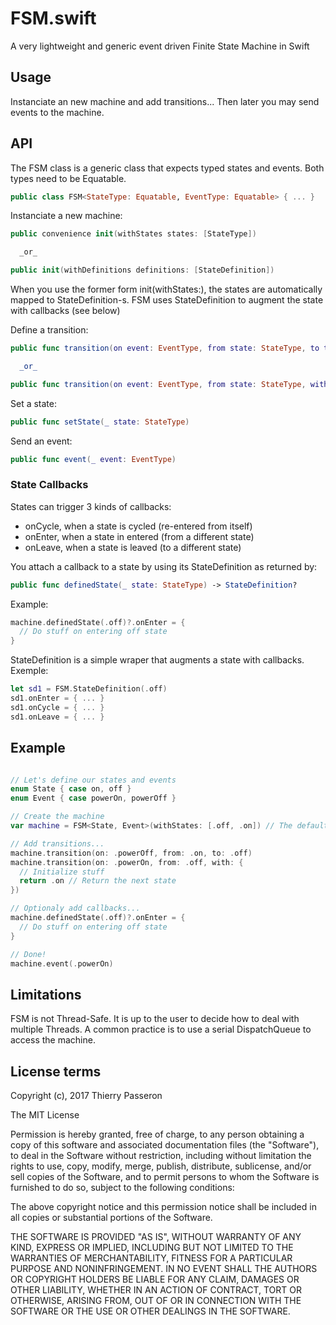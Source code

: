 # FSM.swift
A very lightweight and generic event driven Finite State Machine in Swift

## Usage

Instanciate an new machine and add transitions... 
Then later you may send events to the machine.

## API

The FSM class is a generic class that expects typed states and events. Both types need to be Equatable.

```swift
public class FSM<StateType: Equatable, EventType: Equatable> { ... }
```

Instanciate a new machine:

```swift
public convenience init(withStates states: [StateType])

  _or_

public init(withDefinitions definitions: [StateDefinition])
```

When you use the former form init(withStates:), the states are automatically mapped to StateDefinition-s. 
FSM uses StateDefinition to augment the state with callbacks (see below)

Define a transition:

```swift
public func transition(on event: EventType, from state: StateType, to target: @escaping @autoclosure () -> StateType?)

  _or_

public func transition(on event: EventType, from state: StateType, with target: @escaping () -> StateType?)
```

Set a state:

```swift
public func setState(_ state: StateType)
```

Send an event:

```swift
public func event(_ event: EventType)
```

### State Callbacks

States can trigger 3 kinds of callbacks:

* onCycle, when a state is cycled (re-entered from itself)
* onEnter, when a state in entered (from a different state)
* onLeave, when a state is leaved (to a different state)

You attach a callback to a state by using its StateDefinition as returned by:

```swift
public func definedState(_ state: StateType) -> StateDefinition?
```

Example:

```swift
machine.definedState(.off)?.onEnter = {
  // Do stuff on entering off state
}
```

StateDefinition is a simple wraper that augments a state with callbacks. Exemple:

```swift
let sd1 = FSM.StateDefinition(.off)
sd1.onEnter = { ... }
sd1.onCycle = { ... }
sd1.onLeave = { ... }
``` 

## Example

```swift

// Let's define our states and events
enum State { case on, off }
enum Event { case powerOn, powerOff }

// Create the machine
var machine = FSM<State, Event>(withStates: [.off, .on]) // The default starting state is the first state (here .off)

// Add transitions...
machine.transition(on: .powerOff, from: .on, to: .off)
machine.transition(on: .powerOn, from: .off, with: {
  // Initialize stuff
  return .on // Return the next state
})

// Optionaly add callbacks...
machine.definedState(.off)?.onEnter = {
  // Do stuff on entering off state
}

// Done!
machine.event(.powerOn)
```

## Limitations

FSM is not Thread-Safe. 
It is up to the user to decide how to deal with multiple Threads. 
A common practice is to use a serial DispatchQueue to access the machine.

## License terms

Copyright (c), 2017 Thierry Passeron

The MIT License

Permission is hereby granted, free of charge, to any person obtaining a copy of this software and associated documentation files (the "Software"), to deal in the Software without restriction, including without limitation the rights to use, copy, modify, merge, publish, distribute, sublicense, and/or sell copies of the Software, and to permit persons to whom the Software is furnished to do so, subject to the following conditions:

The above copyright notice and this permission notice shall be included in all copies or substantial portions of the Software.

THE SOFTWARE IS PROVIDED "AS IS", WITHOUT WARRANTY OF ANY KIND, EXPRESS OR IMPLIED, INCLUDING BUT NOT LIMITED TO THE WARRANTIES OF MERCHANTABILITY, FITNESS FOR A PARTICULAR PURPOSE AND NONINFRINGEMENT. IN NO EVENT SHALL THE AUTHORS OR COPYRIGHT HOLDERS BE LIABLE FOR ANY CLAIM, DAMAGES OR OTHER LIABILITY, WHETHER IN AN ACTION OF CONTRACT, TORT OR OTHERWISE, ARISING FROM, OUT OF OR IN CONNECTION WITH THE SOFTWARE OR THE USE OR OTHER DEALINGS IN THE SOFTWARE.
